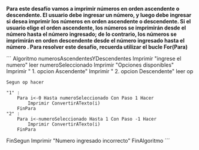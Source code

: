 **Para este desafío vamos a imprimir números en orden ascendente o descendente. El usuario debe ingresar un número, y luego debe ingresar si desea imprimir los números en orden ascendente o descendente. Si el usuario elige el orden ascendente, los números se imprimirán desde el número hasta el número ingresado; de lo contrario, los números se imprimirán en orden descendente desde el número ingresado hasta el número . Para resolver este desafío, recuerda utilizar el bucle For(Para)**

´´´
Algoritmo numerosAscendentesYDescendentes
	Imprimir "ingrese el numero"
	leer numeroSeleccionado
	Imprimir "Opciones disponibles"
	Imprimir " 1. opcion Ascendente"
	Imprimir " 2. opcion Descendente"
	leer op
	
	Segun op hacer 
	
	"1" :
		Para i<-0 Hasta numeroSeleccionado Con Paso 1 Hacer
			Imprimir ConvertirATexto(i)
		FinPara
	"2" :
		Para i<-numeroSeleccionado Hasta 1 Con Paso -1 Hacer
			Imprimir ConvertirATexto(i)
		FinPara
FinSegun
Imprimir "Numero ingresado incorrecto" 
FinAlgoritmo
´´´
